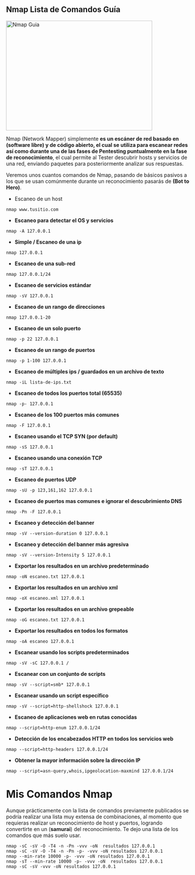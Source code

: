 ## Nmap Lista de Comandos Guía

<img src="https://i.imgur.com/0HvAW3g.png" alt="Nmap Guia" width="400" height="300">


Nmap (Network Mapper) simplemente **es un escáner de red basado en (software libre) y de código abierto, el cual se utiliza para escanear redes así como durante una de las fases de Pentesting puntualmente en la fase de reconocimiento**, el cual permite al Tester descubrir hosts y servicios de una red, enviando paquetes para posteriormente analizar sus respuestas.

Veremos unos cuantos comandos de Nmap, pasando de básicos pasivos a los que se usan comúnmente durante un reconocimiento pasarás de **(Bot to Hero)**.

- Escaneo de un host

`nmap www.tusitio.com`

- **Escaneo para detectar el OS y servicios**

`nmap -A 127.0.0.1`

- **Simple / Escaneo de una ip**

`nmap 127.0.0.1`

- **Escaneo de una sub-red**

`nmap 127.0.0.1/24`

- **Escaneo de servicios estándar**

`nmap -sV 127.0.0.1`

- **Escaneo de un rango de direcciones**

`nmap 127.0.0.1-20`

- **Escaneo de un solo puerto**

`nmap -p 22 127.0.0.1`

- **Escaneo de un rango de puertos**

`nmap -p 1-100 127.0.0.1`

- **Escaneo de múltiples ips / guardados en un archivo de texto**

`nmap -iL lista-de-ips.txt`

- **Escaneo de todos los puertos total (65535)**

`nmap -p- 127.0.0.1`

- **Escaneo de los 100 puertos más comunes**

`nmap -F 127.0.0.1`

- **Escaneo usando el TCP SYN (por default)**

`nmap -sS 127.0.0.1`

- **Escaneo usando una conexión TCP**

`nmap -sT 127.0.0.1`

- **Escaneo de puertos UDP**

`nmap -sU -p 123,161,162 127.0.0.1`

- **Escaneo de puertos mas comunes e ignorar el descubrimiento DNS**

`nmap -Pn -F 127.0.0.1`

- **Escaneo y detección del banner**

`nmap -sV --version-duration 0 127.0.0.1`

- **Escaneo y detección del banner más agresiva**

`nmap -sV --version-Intensity 5 127.0.0.1`

- **Exportar los resultados en un archivo predeterminado**

`nmap -oN escaneo.txt 127.0.0.1`

- **Exportar los resultados en un archivo xml**

`nmap -oX escaneo.xml 127.0.0.1`

- **Exportar los resultados en un archivo grepeable**

`nmap -oG escaneo.txt 127.0.0.1`

- **Exportar los resultados en todos los formatos**

`nmap -oA escaneo 127.0.0.1`

- **Escanear usando los scripts predeterminados**

`nmap -sV -sC 127.0.0.1 /`

- **Escanear con un conjunto de scripts**

`nmap -sV --script=smb* 127.0.0.1`

- **Escanear usando un script específico**

`nmap -sV --script=http-shellshock 127.0.0.1`

- **Escaneo de aplicaciones web en rutas conocidas**

`nmap --script=http-enum 127.0.0.1/24`

- **Detección de los encabezados HTTP en todos los servicios web**

`nmap --script=http-headers 127.0.0.1/24`

- **Obtener la mayor información sobre la dirección IP**

`nmap --script=asn-query,whois,ipgeolocation-maxmind 127.0.0.1/24`

# **Mis Comandos Nmap**

Aunque prácticamente con la lista de comandos previamente publicados se podría realizar una lista muy extensa de combinaciones, 
al momento que requieras realizar un reconocimiento de host y puertos, logrando convertirte en un (**samurai**) del reconocimiento. 
Te dejo una lista de los comandos que más suelo usar.

```
nmap -sC -sV -O -T4 -n -Pn -vvv -oN  resultados 127.0.0.1
nmap -sC -sV -O -T4 -n -Pn -p- -vvv -oN resultados 127.0.0.1
nmap --min-rate 10000 -p- -vvv -oN resultados 127.0.0.1
nmap -sT --min-rate 10000 -p- -vvv -oN  resultados 127.0.0.1
nmap -sC -sV -vvv -oN resultados 127.0.0.1
```
